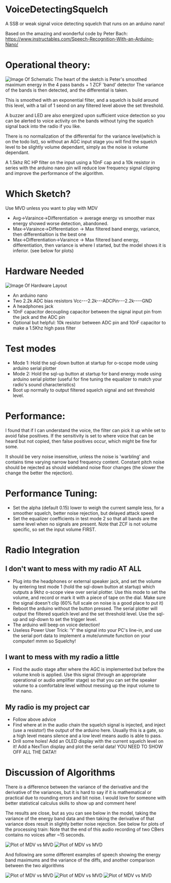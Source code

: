 # VoiceDetectingSquelch
A SSB or weak signal voice detecting squelch that runs on an arduino nano! 

Based on the amazing and wonderful code by Peter Bach:
https://www.instructables.com/Speech-Recognition-With-an-Arduino-Nano/


# Operational theory:
![Image Of Schematic](https://github.com/nebarnix/VoiceDetectingSquelch/blob/main/Schematic.PNG?raw=true)
The heart of the sketch is Peter's smoothed maximum energy in the 4 pass bands + 1 ZCF 'band' detector
The variance of the bands is then detected, and the differential is taken. 

This is smoothed with an exponential filter, and a squelch is build around this level, with a tail of 1 seond on any filtered level above the set threshold. 

A buzzer and LED are also energized upon sufficient voice detection so you can be alerted to voice activity on the bands without tying the squelch signal back into the radio if you like. 

There is no normalization of the differential for the variance level(which is on the todo list), so without an AGC input stage you will find the squelch level to be slightly volume dependant, simply as the noise is volume dependant. 

A 1.5khz RC HP filter on the input using a 10nF cap and a 10k resistor in series with the arduino nano pin will reduce low frequency signal clipping and improve the performance of the algorithm.

# Which Sketch?
Use MVD unless you want to play with MDV
* Avg->Varaince->Differentiation -> average energy vs smoother max energy showed worse detection, abandoned. 
* Max->Varaince->Differentiation -> Max filtered band energy, variance, then differentialtion is the best one
* Max->Differentiation->Varaince -> Max filtered band energy, differentiation, then variance is where I started, but the model shows it is inferior. (see below for plots)

# Hardware Needed
![Image Of Hardware Layout](https://github.com/nebarnix/VoiceDetectingSquelch/blob/main/Hardware.png?raw=true)
* An arduino nano
* Two 2.2k ADC bias resistors  Vcc---2.2k---ADCPin---2.2k----GND
* A headphones jack
* 10nF capacitor decoupling capacitor between the signal input pin from the jack and the ADC pin
* Optional but helpful: 10k resistor between ADC pin and 10nF capacitor to make a 1.5Khz high pass filter

# Test modes
* Mode 1: Hold the sql-down button at startup for o-scope mode using arduino serial plotter
* Mode 2: Hold the sql-up button at startup for band energy mode using arduino serial plotter (useful for fine tuning the equalizer to match your radio's sound characteristics)
* Boot up normally to output filtered squelch signal and set threshold level. 

# Performance:
I found that if I can understand the voice, the filter can pick it up while set to avoid false positives. If the sensitivity is set to where voice that can be heard but not copied, then false positives occur, which might be fine for some. 

It should be very noise insensitive, unless the noise is 'warbling' and contains time varying narrow band frequency content. Constant pitch noise should be rejected as should wideband noise floor changes (the slower the change the better the rejection). 

# Performance Tuning:
* Set the alpha (default 0.15) lower to weigh the current sample less, for a smoother squelch, better noise rejection, but delayed attack speed
* Set the equalizer coefficients in test mode 2 so that all bands are the same level when no signals are present. Note that ZCF is not volume specific, so set the input volume FIRST. 

# Radio Integration
## I don't want to mess with my radio AT ALL
* Plug into the headphones or external speaker jack, and set the volume by entering test mode 1 (hold the sql-down button at startup) which outputs a 9khz o-scope view over serial plotter. Use this mode to set the volume, and record or mark it with a piece of tape on the dial. Make sure the signal doesn't clip (60% full scale on noise is a good place to put it)
* Reboot the arduino without the button pressed. The serial plotter will output the filtered squelch level and the set threshold level. Use the sql-up and sql-down to set the trigger level.
* The arduino will beep on voice detection!
* Useless Power User Trick: 'Y' the signal into your PC's line-in, and use the serial port data to implement a mute/unmute function on your computer! mmm so Squelchy!

## I want to mess with my radio a little
* Find the audio stage after where the AGC is implemented but before the volume knob is applied. Use this signal (through an appropriate operational or audio amplifier stage) so that you can set the speaker volume to a comfortable level without messing up the input volume to the nano. 

## My radio is my project car
* Follow above advice
* Find where at in the audio chain the squelch signal is injected, and inject (use a resistor!) the output of the arduino here. Usually this is a gate, so a high level means silence and a low level means audio is able to pass. 
* Drill some holes! Add an OLED display with the current squelch level on it! Add a NexTion display and plot the serial data! YOU NEED TO SHOW OFF ALL THE DATA!!

# Discussion of Algorithms
There *is* a difference between the variance of the derivative and the derivative of the variances, but it is hard to say if it is mathematical or practical due to rounding errors and bit noise. I would love for someone with better statistical calculus skills to show up and comment here!

The results are close, but as you can see below in the model, taking the variance of the energy band data and then taking the derivative of that variance does result in slightly better noise rejection. See below for plots of the processing train: Note that the end of this audio recording of two CBers contains no voices after ~15 seconds. 

![Plot of MDV vs MVD](https://github.com/nebarnix/VoiceDetectingSquelch/blob/main/MaxDiffVariance%20vs%20MaxVarianceDiff%202.png?raw=true)
![Plot of MDV vs MVD](https://github.com/nebarnix/VoiceDetectingSquelch/blob/main/SqlSigsFiltered.png?raw=true)

And following are some different examples of speech showing the energy band maximums and the variance of the diffs, and another comparison between the two algorithms

![Plot of MDV vs MVD](https://github.com/nebarnix/VoiceDetectingSquelch/blob/main/SpeechBands.PNG?raw=true)
![Plot of MDV vs MVD](https://github.com/nebarnix/VoiceDetectingSquelch/blob/main/MaxDiffVariance.png?raw=true)
![Plot of MDV vs MVD](https://github.com/nebarnix/VoiceDetectingSquelch/blob/main/MaxDiffVariance%20vs%20MaxVarianceDiff.png?raw=true)


